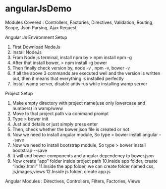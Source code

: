 # angularJsDemo

Modules Covered : Controllers, Factories, Directives, Validation, Routing, Scope, Json Parsing, Ajax Request

Angular Js Environment Setup

1. First Download NodeJs
2. Install NodeJs
3. From Node js terminal, install npm by > npm install npm -g
4. After that install bower, > npm install -g bower
5. Then finally check version by, node -v , npm -v, bower -v
6. If all the above 3 commands are executed well and the version is written out, then it means that everything is installed perfectly
7. Install wamp server, disable antivirus while installing wamp server

Project Setup

1. Make empty directory with project name(use only lowercase and numbers) in wamp/www
2. Move to that project path via command prompt
3. Type > bower init
4. Just add details or just simply press enter
5. Then, check whether the bower.json file is created or not
6. Now we need to install angular module, So type > bower install angular --save
7. Now we need to install bootstrap module, So type > bower install bootstrap --save
8. It will add bower components and angular dependency to bower.json
9. Now create “app” folder inside project path
10.Inside app folder, create “index.html”
11.Inside the app folder, we can create folder named css, js,images,views
12.Inside js folder, create app.js

Angular Modules : Directives, Controllers, Filters, Factories, Views
